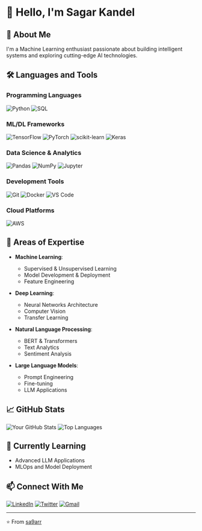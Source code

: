 # 👋 Hello, I'm Sagar Kandel

## 🤖 About Me
I'm a Machine Learning enthusiast passionate about building intelligent systems and exploring cutting-edge AI technologies.

## 🛠️ Languages and Tools

### Programming Languages
![Python](https://img.shields.io/badge/Python-3776AB?style=for-the-badge&logo=python&logoColor=white)
![SQL](https://img.shields.io/badge/SQL-4479A1?style=for-the-badge&logo=mysql&logoColor=white)

### ML/DL Frameworks
![TensorFlow](https://img.shields.io/badge/TensorFlow-FF6F00?style=for-the-badge&logo=tensorflow&logoColor=white)
![PyTorch](https://img.shields.io/badge/PyTorch-EE4C2C?style=for-the-badge&logo=pytorch&logoColor=white)
![scikit-learn](https://img.shields.io/badge/scikit--learn-F7931E?style=for-the-badge&logo=scikit-learn&logoColor=white)
![Keras](https://img.shields.io/badge/Keras-D00000?style=for-the-badge&logo=keras&logoColor=white)

### Data Science & Analytics
![Pandas](https://img.shields.io/badge/Pandas-150458?style=for-the-badge&logo=pandas&logoColor=white)
![NumPy](https://img.shields.io/badge/NumPy-013243?style=for-the-badge&logo=numpy&logoColor=white)
![Jupyter](https://img.shields.io/badge/Jupyter-F37626?style=for-the-badge&logo=jupyter&logoColor=white)

### Development Tools
![Git](https://img.shields.io/badge/Git-F05032?style=for-the-badge&logo=git&logoColor=white)
![Docker](https://img.shields.io/badge/Docker-2496ED?style=for-the-badge&logo=docker&logoColor=white)
![VS Code](https://img.shields.io/badge/VS_Code-007ACC?style=for-the-badge&logo=visual-studio-code&logoColor=white)

### Cloud Platforms
![AWS](https://img.shields.io/badge/AWS-232F3E?style=for-the-badge&logo=amazon-aws&logoColor=white)


## 🔬 Areas of Expertise
- **Machine Learning**: 
  - Supervised & Unsupervised Learning
  - Model Development & Deployment
  - Feature Engineering
  
- **Deep Learning**: 
  - Neural Networks Architecture
  - Computer Vision
  - Transfer Learning
  
- **Natural Language Processing**:
  - BERT & Transformers
  - Text Analytics
  - Sentiment Analysis
  
- **Large Language Models**:
  - Prompt Engineering
  - Fine-tuning
  - LLM Applications

## 📈 GitHub Stats
![Your GitHub Stats](https://github-readme-stats.vercel.app/api?username=sa9arr&show_icons=true&theme=dark)
![Top Languages](https://github-readme-stats.vercel.app/api/top-langs/?username=sa9arr&layout=compact&theme=dark)

## 🌱 Currently Learning
- Advanced LLM Applications
- MLOps and Model Deployment


## 📫 Connect With Me
[![LinkedIn](https://img.shields.io/badge/LinkedIn-0077B5?style=for-the-badge&logo=linkedin&logoColor=white)](https://www.linkedin.com/in/sagar-kandel/)
[![Twitter](https://img.shields.io/badge/Twitter-1DA1F2?style=for-the-badge&logo=twitter&logoColor=white)](x.com/sagarkdl9)
[![Gmail](https://img.shields.io/badge/Gmail-D14836?style=for-the-badge&logo=gmail&logoColor=white)](mailto:sagarkandel909@gmail.com)



---
⭐️ From [sa9arr](https://github.com/sa9arr)
